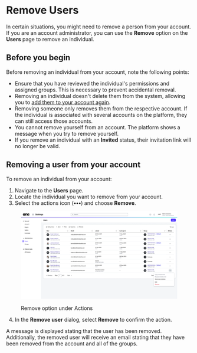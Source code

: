 # Remove Users

In certain situations, you might need to remove a person from your account. If you are an account administrator, you can use the **Remove** option on the **Users** page to remove an individual.&#x20;

## Before you begin <a href="#taskt_users__manage_users_task__prereq__1" id="taskt_users__manage_users_task__prereq__1"></a>

Before removing an individual from your account, note the following points:

* Ensure that you have reviewed the individual's permissions and assigned groups. This is necessary to prevent accidental removal.
* Removing an individual doesn't delete them from the system, allowing you to [add them to your account again](add-new-users.md).
* Removing someone only removes them from the respective account. If the individual is associated with several accounts on the platform, they can still access those accounts.&#x20;
* You cannot remove yourself from an account. The platform shows a message when you try to remove yourself.
* If you remove an individual with an **Invited** status, their invitation link will no longer be valid.

## Removing a user from your account

To remove an individual from your account:

1. Navigate to the **Users** page.
2. Locate the individual you want to remove from your account.
3. Select the actions icon (**•••**) and choose **Remove**.

<figure><img src="../../../.gitbook/assets/image (1002).png" alt=""><figcaption><p>Remove option under Actions</p></figcaption></figure>

4. In the **Remove user** dialog, select **Remove** to confirm the action.

A message is displayed stating that the user has been removed. Additionally, the removed user will receive an email stating that they have been removed from the account and all of the groups.&#x20;
